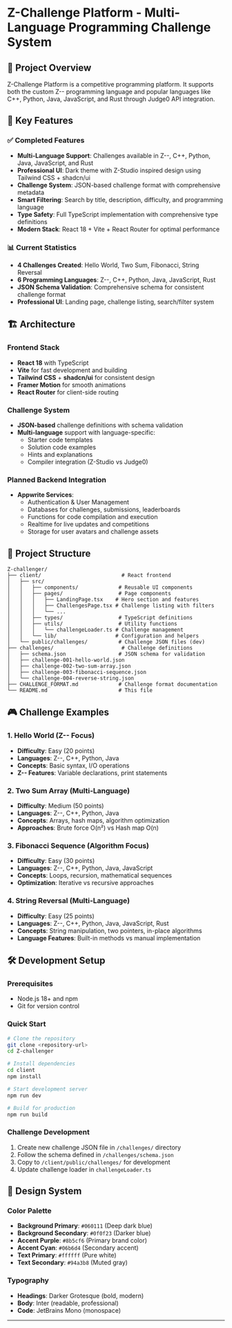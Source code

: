 # Z-Challenge Platform - Multi-Language Programming Challenge System

## 🎯 Project Overview

Z-Challenge Platform is a competitive programming platform. It supports both the custom Z-- programming language and popular languages like C++, Python, Java, JavaScript, and Rust through Judge0 API integration.

## 🚀 Key Features

### ✅ Completed Features
- **Multi-Language Support**: Challenges available in Z--, C++, Python, Java, JavaScript, and Rust
- **Professional UI**: Dark theme with Z-Studio inspired design using Tailwind CSS + shadcn/ui
- **Challenge System**: JSON-based challenge format with comprehensive metadata
- **Smart Filtering**: Search by title, description, difficulty, and programming language
- **Type Safety**: Full TypeScript implementation with comprehensive type definitions
- **Modern Stack**: React 18 + Vite + React Router for optimal performance

### 📊 Current Statistics
- **4 Challenges Created**: Hello World, Two Sum, Fibonacci, String Reversal
- **6 Programming Languages**: Z--, C++, Python, Java, JavaScript, Rust
- **JSON Schema Validation**: Comprehensive schema for consistent challenge format
- **Professional UI**: Landing page, challenge listing, search/filter system

## 🏗️ Architecture

### Frontend Stack
- **React 18** with TypeScript
- **Vite** for fast development and building
- **Tailwind CSS** + **shadcn/ui** for consistent design
- **Framer Motion** for smooth animations
- **React Router** for client-side routing

### Challenge System
- **JSON-based** challenge definitions with schema validation
- **Multi-language** support with language-specific:
  - Starter code templates
  - Solution code examples
  - Hints and explanations
  - Compiler integration (Z-Studio vs Judge0)

### Planned Backend Integration
- **Appwrite Services**:
  - Authentication & User Management
  - Databases for challenges, submissions, leaderboards
  - Functions for code compilation and execution
  - Realtime for live updates and competitions
  - Storage for user avatars and challenge assets

## 📁 Project Structure

```
Z-challenger/
├── client/                          # React frontend
│   ├── src/
│   │   ├── components/             # Reusable UI components
│   │   ├── pages/                  # Page components
│   │   │   ├── LandingPage.tsx    # Hero section and features
│   │   │   ├── ChallengesPage.tsx # Challenge listing with filters
│   │   │   └── ...
│   │   ├── types/                  # TypeScript definitions
│   │   ├── utils/                  # Utility functions
│   │   │   └── challengeLoader.ts # Challenge management
│   │   └── lib/                   # Configuration and helpers
│   └── public/challenges/          # Challenge JSON files (dev)
├── challenges/                      # Challenge definitions
│   ├── schema.json                 # JSON schema for validation
│   ├── challenge-001-hello-world.json
│   ├── challenge-002-two-sum-array.json
│   ├── challenge-003-fibonacci-sequence.json
│   └── challenge-004-reverse-string.json
├── CHALLENGE_FORMAT.md             # Challenge format documentation
└── README.md                       # This file
```

## 🎮 Challenge Examples

### 1. Hello World (Z-- Focus)
- **Difficulty**: Easy (20 points)
- **Languages**: Z--, C++, Python, Java
- **Concepts**: Basic syntax, I/O operations
- **Z-- Features**: Variable declarations, print statements

### 2. Two Sum Array (Multi-Language)
- **Difficulty**: Medium (50 points)
- **Languages**: Z--, C++, Python, Java
- **Concepts**: Arrays, hash maps, algorithm optimization
- **Approaches**: Brute force O(n²) vs Hash map O(n)

### 3. Fibonacci Sequence (Algorithm Focus)
- **Difficulty**: Easy (30 points)
- **Languages**: Z--, C++, Python, Java, JavaScript
- **Concepts**: Loops, recursion, mathematical sequences
- **Optimization**: Iterative vs recursive approaches

### 4. String Reversal (Multi-Language)
- **Difficulty**: Easy (25 points)
- **Languages**: Z--, C++, Python, Java, JavaScript, Rust
- **Concepts**: String manipulation, two pointers, in-place algorithms
- **Language Features**: Built-in methods vs manual implementation

## 🛠️ Development Setup

### Prerequisites
- Node.js 18+ and npm
- Git for version control

### Quick Start
```bash
# Clone the repository
git clone <repository-url>
cd Z-challenger

# Install dependencies
cd client
npm install

# Start development server
npm run dev

# Build for production
npm run build
```

### Challenge Development
1. Create new challenge JSON file in `/challenges/` directory
2. Follow the schema defined in `/challenges/schema.json`
3. Copy to `/client/public/challenges/` for development
4. Update challenge loader in `challengeLoader.ts`

## 🎨 Design System

### Color Palette
- **Background Primary**: `#060111` (Deep dark blue)
- **Background Secondary**: `#0f0f23` (Darker blue)
- **Accent Purple**: `#8b5cf6` (Primary brand color)
- **Accent Cyan**: `#06b6d4` (Secondary accent)
- **Text Primary**: `#ffffff` (Pure white)
- **Text Secondary**: `#94a3b8` (Muted gray)

### Typography
- **Headings**: Darker Grotesque (bold, modern)
- **Body**: Inter (readable, professional)
- **Code**: JetBrains Mono (monospace)

---
